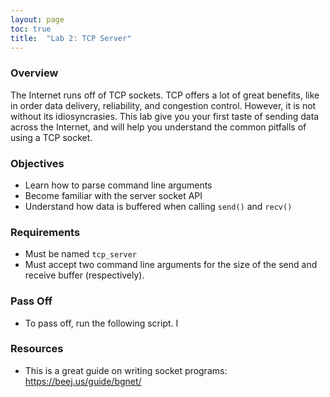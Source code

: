 ```yaml
---
layout: page
toc: true
title:  "Lab 2: TCP Server"
---
```


### Overview

The Internet runs off of TCP sockets. TCP offers a lot of great benefits, like in order data delivery, reliability, and congestion control. However, it is not without its idiosyncrasies. This lab give you your first taste of sending data across the Internet, and will help you understand the common pitfalls of using a TCP socket.

### Objectives

- Learn how to parse command line arguments
- Become familiar with the server socket API
- Understand how data is buffered when calling `send()` and `recv()`

### Requirements


- Must be named `tcp_server`
- Must accept two command line arguments for the size of the send and receive buffer (respectively).


### Pass Off

- To pass off, run the following script. I

### Resources

- This is a great guide on writing socket programs: https://beej.us/guide/bgnet/
